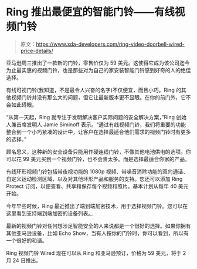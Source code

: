 # Ring 推出最便宜的智能门铃——有线视频门铃

> 原文：<https://www.xda-developers.com/ring-video-doorbell-wired-price-details/>

亚马逊周三推出了一款新的门铃，零售价仅为 59 美元。这使得它成为该公司迄今为止最实惠的视频门铃，也是那些对为自己的家安装智能门铃感到好奇的人的绝佳选择。

有线可视门铃(我知道，不是最令人兴奋的名字)不仅便宜，而且小巧。Ring 的其他视频门铃并没有那么大的问题，但它让最新版本更不显眼。在你的前门外，它不会如此碍眼。

“从第一天起，Ring 就专注于发明解决客户实际问题的安全解决方案，”Ring 创始人兼首席发明人 Jamie Siminoff 表示。“通过有线视频门铃，我们将重要的功能整合到一个小巧紧凑的设计中，让客户在选择最适合他们需求的视频门铃时有更多的选择。”

顾名思义，这种新的安全设备只能用作硬连线门铃，不像其他电池供电的选项。你可以花 99 美元买到一个视频门铃，也不会贵太多。而是选择最适合你家的产品。

有线环形视频门铃包括带夜视功能的 1080p 视频、带噪音消除功能的双向通话、自定义运动检测区域，以及对其他环形产品和服务的支持。您还可以添加 Ring Protect 订阅，以便查看、共享和保存每个视频和照片。基本计划从每年 40 美元开始。

今年早些时候，Ring 最近推出了端到端加密技术，用于选择视频门铃。您可以在这里看到支持端到端加密的设备列表[。](https://support.ring.com/hc/en-us/articles/360054941551)

最新的视频门铃对任何想涉足智能安全的人来说都是一个很好的选择。如果你拥有其他亚马逊设备，比如 Echo Show，当有人按你的门铃时，你可以看到，所以有一个很好的和谐。

Ring 视频门铃 Wired 现在可以从 Ring 和亚马逊预订，价格为 59 美元，将于 2 月 24 日推出。